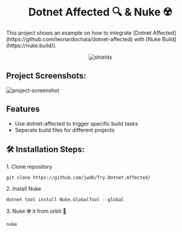<h1 align="center" id="title">Dotnet Affected 🔍 &amp; Nuke ☢️</h1>

<p id="description">This project shows an example on how to integrate [Dotnet Affected](https://github.com/leonardochaia/dotnet-affected) with [Nuke Build](https://nuke.build/).</p>

<p align="center"><img src="https://img.shields.io/github/actions/workflow/status/jwdb/Try.Dotnet.Affected/continuous.yml" alt="shields"></p>

<h2>Project Screenshots:</h2>

<img src="https://yuki.zip/s/j0ht48azcf.png" alt="project-screenshot" />

  
  
<h2>Features</h2>

*   Use dotnet-affected to trigger specific build tasks
*   Seperate build files for different projects

<h2>🛠️ Installation Steps:</h2>

<p>1. Clone repository</p>

```
git clone https://github.com/jwdb/Try.Dotnet.Affected/
```

<p>2. Install Nuke</p>

```
dotnet tool install Nuke.GlobalTool --global
```

<p>3. Nuke ☢️ it from orbit 🚀</p>

```
nuke
```